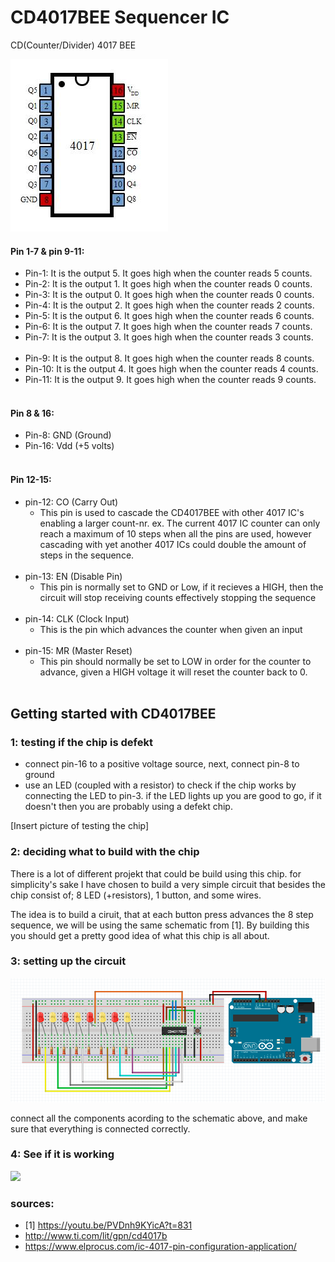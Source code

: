 # CD4017BEE Sequencer IC
CD(Counter/Divider) 4017 BEE


![](https://github.com/L4COUR/Demystifying-DD-LAB-s-IC-s/blob/master/CD4017BEE_sequencer/CD4017BEE.jpg)

#### Pin 1-7 & pin 9-11:
- Pin-1: It is the output 5. It goes high when the counter reads 5 counts.
- Pin-2: It is the output 1. It goes high when the counter reads 0 counts.
- Pin-3: It is the output 0. It goes high when the counter reads 0 counts.
- Pin-4: It is the output 2. It goes high when the counter reads 2 counts.
- Pin-5: It is the output 6. It goes high when the counter reads 6 counts.
- Pin-6: It is the output 7. It goes high when the counter reads 7 counts.
- Pin-7: It is the output 3. It goes high when the counter reads 3 counts.
</br></br>
- Pin-9: It is the output 8. It goes high when the counter reads 8 counts.
- Pin-10: It is the output 4. It goes high when the counter reads 4 counts.
- Pin-11: It is the output 9. It goes high when the counter reads 9 counts.
</br></br>
#### Pin 8 & 16:
- Pin-8: GND (Ground)
- Pin-16: Vdd (+5 volts)
</br></br>
#### Pin 12-15:
- pin-12: CO (Carry Out) 
  - This pin is used to cascade the CD4017BEE with other 4017 IC's enabling a larger count-nr. 
  ex. The current 4017 IC counter can only reach a maximum of 10 steps when all the pins are used, however cascading with yet another 4017 ICs could double the amount of steps in the sequence.
</br>  </br>
- pin-13: EN (Disable Pin)
  - This pin is normally set to GND or Low, if it recieves a HIGH, then the circuit will stop receiving counts effectively stopping the sequence
</br> </br>
- pin-14: CLK (Clock Input)
  - This is the pin which advances the counter when given an input
</br>  </br>
- pin-15: MR (Master Reset)
  - This pin should normally be set to LOW in order for the counter to advance, given a HIGH voltage it will reset the counter back to 0.
</br> </br>

## Getting started with CD4017BEE

### 1: testing if the chip is defekt

- connect pin-16 to a positive voltage source, next, connect pin-8 to ground
- use an LED (coupled with a resistor) to check if the chip works by connecting the LED to pin-3. if the LED lights up you are good to go, if it doesn't then you are probably using a defekt chip.

[Insert picture of testing the chip]

### 2: deciding what to build with the chip

There is a lot of different projekt that could be build using this chip. for simplicity's sake I have chosen to build a very simple circuit that besides the chip consist of; 8 LED (+resistors), 1 button, and some wires.

The idea is to build a ciruit, that at each button press advances the 8 step sequence, we will be using the same schematic from [1]. By building this you should get a pretty good idea of what this chip is all about.

### 3: setting up the circuit

![Insert fritzing Schematic](https://github.com/L4COUR/Demystifying-DD-LAB-s-IC-s/blob/master/CD4017BEE_sequencer/CD4017BEE_circuit_tutorial.png)

connect all the components acording to the schematic above, and make sure that everything is connected correctly. 

### 4: See if it is working

![](https://github.com/L4COUR/Demystifying-DD-LAB-s-IC-s/blob/master/CD4017BEE_sequencer/4017-circuit.gif)


### sources:

- [1] https://youtu.be/PVDnh9KYicA?t=831
- http://www.ti.com/lit/gpn/cd4017b
- https://www.elprocus.com/ic-4017-pin-configuration-application/

